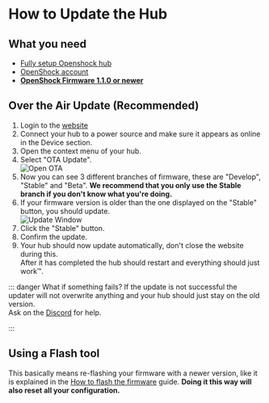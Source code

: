 # How to Update the Hub

## What you need

- [Fully setup Openshock hub](../openshock/first-setup.md)
- [OpenShock account](https://openshock.app/)
- [**OpenShock Firmware 1.1.0 or newer**](https://github.com/OpenShock/Firmware)

## Over the Air Update (Recommended)

1. Login to the [website](https://openshock.app/)
2. Connect your hub to a power source and make sure it appears as online in the Device section.
3. Open the context menu of your hub.
4. Select "OTA Update".  
![Open OTA](../../static/guides/how-to-update/update-Open-OTA.png)  
5. Now you can see 3 different branches of firmware, these are "Develop", "Stable" and "Beta". **We recommend that you only use the Stable branch if you don't know what you're doing.**
6. If your firmware version is older than the one displayed on the "Stable" button, you should update.  
![Update Window](../../static/guides/how-to-update/update-Window.png)  
7. Click the "Stable" button.
8. Confirm the update.
9. Your hub should now update automatically, don't close the website during this.  
After it has completed the hub should restart and everything should just work™.

::: danger What if something fails?
If the update is not successful the updater will not overwrite anything and your hub should just stay on the old version.  
Ask on the [Discord](https://discord.gg/OpenShock) for help.

:::
## Using a Flash tool

This basically means re-flashing your firmware with a newer version, like it is explained in the [How to flash the firmware](./how-to-flash-your-board.md) guide.
**Doing it this way will also reset all your configuration.**
